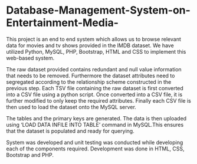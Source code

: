 # Database-Management-System-on-Entertainment-Media- #
This project is an end to end system which allows us to browse relevant data for movies and tv shows provided in the IMDB dataset. We have utilized Python, MySQL, PHP, Bootstrap, HTML and CSS to implement this web-based system.

The raw dataset provided contains redundant and null value information that needs to be removed. Furthermore the dataset attributes need to segregated according to the relationship scheme constructed in the previous step. Each TSV file containing the raw dataset is first converted into a CSV file using a python script. Once converted into a CSV file, it is further modified to only keep the required attributes. Finally each CSV file is then used to load the dataset onto the MySQL server.

The tables and the primary keys are generated. The data is then uploaded using ‘LOAD DATA INFILE <file> INTO TABLE’ command in MySQL.This ensures that the dataset is populated and ready for querying.

System was developed and unit testing was conducted while developing each of the components required. Development was done in HTML, CSS, Bootstrap and PHP.
